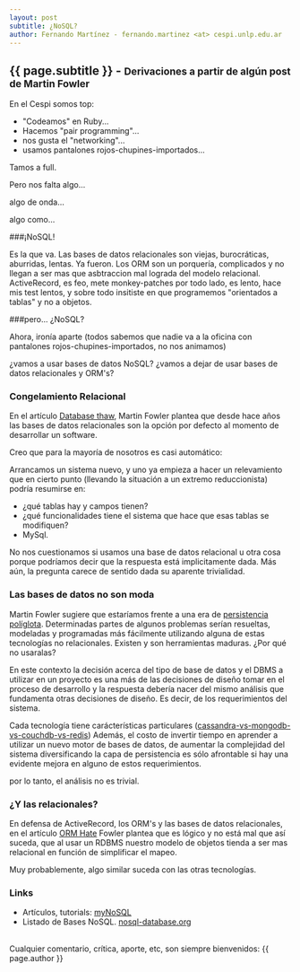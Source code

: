 ```yaml
---
layout: post
subtitle: ¿NoSQL?
author: Fernando Martínez - fernando.martinez <at> cespi.unlp.edu.ar
---
```


{{ page.subtitle }} - <small>Derivaciones a partir de algún post de Martin Fowler</small>
-------------------


En el Cespi somos top: 

* "Codeamos" en Ruby... 
* Hacemos "pair programming"...
* nos gusta el "networking"...
* usamos pantalones rojos-chupines-importados...


Tamos a full.


Pero nos falta algo... 

algo de onda... 

algo como...


###¡NoSQL! 

Es la que va. Las bases de datos relacionales son viejas, burocráticas, aburridas, lentas. Ya fueron. Los ORM son un porquería, complicados y no llegan a ser mas que asbtraccion mal lograda del modelo relacional. ActiveRecord, es feo, mete monkey-patches por todo lado, es lento, hace mis test lentos, y sobre todo insitiste en que programemos "orientados a tablas" y no a objetos.


###pero... ¿NoSQL?

Ahora, ironía aparte (todos sabemos que nadie va a la oficina con pantalones rojos-chupines-importados, no nos animamos)

¿vamos a usar bases de datos NoSQL?
¿vamos a dejar de usar bases de datos relacionales y ORM's?


### Congelamiento Relacional

En el artículo [Database thaw](http://martinfowler.com/bliki/DatabaseThaw.html), Martin Fowler 
plantea que desde hace años las bases de datos relacionales son la opción por defecto al momento de desarrollar un software.

Creo que para la mayoría de nosotros es casi automático:

Arrancamos un sistema nuevo, y uno ya empieza a hacer un relevamiento que en cierto punto (llevando la situación a un extremo reduccionista) podría resumirse en: 

* ¿qué tablas hay y campos tienen?
* ¿qué funcionalidades tiene el sistema que hace que esas tablas se modifiquen?
* MySql.

No nos cuestionamos si usamos una base de datos relacional u otra cosa porque podríamos decir que la respuesta está implicitamente dada. 
Más aún, la pregunta carece de sentido dada su aparente trivialidad.


### Las bases de datos no son moda

Martin Fowler sugiere que estaríamos frente a una era de [persistencia políglota](http://martinfowler.com/bliki/PolyglotPersistence.htm).
Determinadas partes de algunos problemas serían resueltas, modeladas y programadas más fácilmente utilizando alguna de estas tecnologías no relacionales.
Existen y son herramientas maduras. ¿Por qué no usaralas?

En este contexto la decisión acerca del tipo de base de datos y el DBMS a utilizar en un proyecto es una más de las decisiones de diseño tomar en el proceso de desarrollo y la respuesta debería nacer del mismo análisis que fundamenta otras decisiones de diseño. Es decir, de los requerimientos del sistema. 

Cada tecnología tiene carácterísticas particulares ([cassandra-vs-mongodb-vs-couchdb-vs-redis](http://kkovacs.eu/cassandra-vs-mongodb-vs-couchdb-vs-redis))
Además, el costo de invertir tiempo en aprender a utilizar un nuevo motor de bases de datos, de aumentar la complejidad del sistema diversificando la capa de persistencia es sólo afrontable si hay una evidente mejora en alguno de estos requerimientos. 

por lo tanto, el análisis no es trivial.




### ¿Y las relacionales?

En defensa de ActiveRecord, los ORM's y las bases de datos relacionales, en el artículo [ORM Hate](http://martinfowler.com/bliki/OrmHate.html) Fowler plantea que es lógico y no está mal que así suceda, que al usar un RDBMS nuestro modelo de objetos tienda a ser mas relacional en función de simplificar el mapeo. 

Muy probablemente, algo similar suceda con las otras tecnologías.



### Links

* Artículos, tutorials: [myNoSQL ](http://nosql.mypopescu.com/kb/nosql-getting-started)
* Listado de Bases NoSQL. [nosql-database.org](http://nosql-database.org/)


<br>
Cualquier comentario, crítica, aporte, etc, son siempre bienvenidos: {{ page.author }}